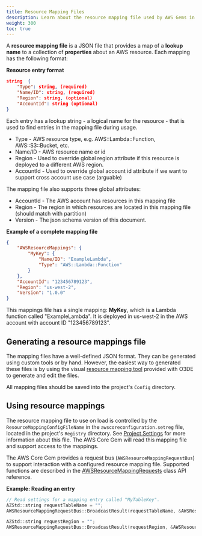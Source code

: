 ```yaml
---
title: Resource Mapping Files
description: Learn about the resource mapping file used by AWS Gems in the Open 3D Engine (O3DE).
weight: 300
toc: true
---
```


A **resource mapping file** is a JSON file that provides a map of a **lookup name** to a collection of **properties** about an AWS resource. Each mapping has the following format:

**Resource entry format**

```json
string  {
    "Type": string, (required)
    "Name/ID": string, (required)
    "Region": string, (optional)
    "AccountId": string (optional)
}
```

Each entry has a lookup string - a logical name for the resource - that is used to find entries in the mapping file during usage.

* Type - AWS resource type, e.g. AWS::Lambda::Function, AWS::S3::Bucket, etc.
* Name/ID - AWS resource name or id
* Region - Used to override global region attribute if this resource is deployed to a different AWS region.
* AccountId - Used to override global account id attribute if we want to support cross account use case (arguable)

The mapping file also supports three global attributes:

* AccountId - The AWS account has resources in this mapping file
* Region - The region in which resources are located in this mapping file (should match with partition)
* Version - The json schema version of this document.

**Example of a complete mapping file**

```json
{
    "AWSResourceMappings": {
        "MyKey": {
            "Name/ID": "ExampleLambda",
            "Type": "AWS::Lambda::Function"
        }
    },
    "AccountId": "123456789123",
    "Region": "us-west-2",
    "Version": "1.0.0"
}
```

This mappings file has a single mapping: **MyKey**, which is a Lambda function called "ExampleLambda". It is deployed in us-west-2 in the AWS account with account ID "123456789123".

## Generating a resource mappings file

The mapping files have a well-defined JSON format. They can be generated using custom tools or by hand. However, the easiest way to generated these files is by using the visual [resource mapping tool](/docs/user-guide/gems/reference/aws/aws-core/resource-mapping-tool.md) provided with O3DE to generate and edit the files.

All mapping files should be saved into the project's `Config` directory.

## Using resource mappings

The resource mapping file to use on load is controlled by the `ResourceMappingConfigFileName` in the `awscoreconfiguration.setreg` file, located in the project's `Registry` directory. See [Project Settings](./getting-started.md#project-settings) for more information about this file. The AWS Core Gem will read this mapping file and support access to the mappings.

The AWS Core Gem provides a request bus (`AWSResourceMappingRequestBus`) to support interaction with a configured resource mapping file. Supported functions are described in the [AWSResourceMappingRequests](https://o3de.org/docs/api/gems/awscore/class_a_w_s_core_1_1_a_w_s_resource_mapping_requests.html) class API reference.

**Example: Reading an entry**

```cpp
// Read settings for a mapping entry called "MyTableKey".
AZStd::string requestTableName = "";
AWSResourceMappingRequestBus::BroadcastResult(requestTableName, &AWSResourceMappingRequests::GetResourceNameId, "MyTableKey");

AZStd::string requestRegion = "";
AWSResourceMappingRequestBus::BroadcastResult(requestRegion, &AWSResourceMappingRequests::GetResourceRegion, "MyTableKey");
```
